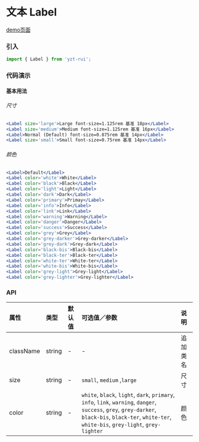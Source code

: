 # 文本 Label

[demo页面](https://yyb323.com/yui.mobile/#/label)

### 引入

```js
import { Label } from 'yzt-rui';
```

### 代码演示

#### 基本用法


###### 尺寸
```jsx
<Label size='large'>Large font-size=1.125rem 基准 18px</Label>
<Label size='medium'>Medium font-size=1.125rem 基准 16px</Label>
<Label>Normal (Default) font-size=0.875rem 基准 14px</Label>
<Label size='small'>Small font-size=0.75rem 基准 14px</Label>
```

###### 颜色
```jsx
<Label>Default</Label>
<Label color='white'>White</Label>
<Label color='black'>Black</Label>
<Label color='light'>Light</Label>
<Label color='dark'>Dark</Label>
<Label color='primary'>Primay</Label>
<Label color='info'>Info</Label>
<Label color='link'>Link</Label>
<Label color='warning'>Warning</Label>
<Label color='danger'>Danger</Label>
<Label color='success'>Success</Label>
<Label color='grey'>Grey</Label>
<Label color='grey-darker'>Grey-darker</Label>
<Label color='grey-dark'>Grey-dark</Label>
<Label color='black-bis'>Black-bis</Label>
<Label color='black-ter'>Black-ter</Label>
<Label color='white-ter'>White-ter</Label>
<Label color='white-bis'>White-bis</Label>
<Label color='grey-light'>Grey-light</Label>
<Label color='grey-lighter'>Grey-lighter</Label>
```

### API

| 属性 | 类型 | 默认值 | 可选值／参数 | 说明 |
| :--- | :--- | :--- | :--- | :--- |
| className | string | - | - | 追加类名 |
| size | string | - | `small`, `medium` ,`large`  | 尺寸 |
| color | string | - | `white`, `black`, `light`, `dark`, `primary`, `info`, `link`, `warning`, `danger`, `success`, `grey`, `grey-darker`, `black-bis`, `black-ter`, `white-ter`, `white-bis`, `grey-light`, `grey-lighter` | 颜色 |





